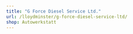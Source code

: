 ```yaml
---
title: "G Force Diesel Service Ltd."
url: /lloydminster/g-force-diesel-service-ltd/
shop: Autowerkstatt
---
```

